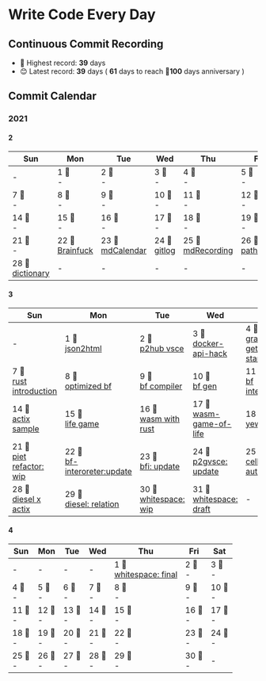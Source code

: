 # Write Code Every Day

## Continuous Commit Recording

- 🥇 Highest record: **39** days
- 😊 Latest record: **39** days ( **61** days to reach 🎉**100** days anniversary )

## Commit Calendar

### 2021

#### 2
Sun|Mon|Tue|Wed|Thu|Fri|Sat
-|-|-|-|-|-|-
-|1 🍺<br>-|2 🍺<br>-|3 🍺<br>-|4 🍺<br>-|5 🍺<br>-|6 🍺<br>-
7 🍺<br>-|8 🍺<br>-|9 🍺<br>-|10 🍺<br>-|11 🍺<br>-|12 🍺<br>-|13 🍺<br>-
14 🍺<br>-|15 🍺<br>-|16 🍺<br>-|17 🍺<br>-|18 🍺<br>-|19 🍺<br>-|20 🍺<br>-
21 🍺<br>-|22 🍺<br>[Brainfuck](./node/brainfuck)|23 🍺<br>[mdCalendar](./node/mdCalendar)|24 🍺<br>[gitlog](./node/gitlog)|25 🍺<br>[mdRecording](./node/mdRecording)|26 🍺<br>[path2hub](./node/path2hub)|27 🍺<br>[githack](./node/githack)
28 🍺<br>[dictionary](./node/dictionary)|-|-|-|-|-|-
#### 3
Sun|Mon|Tue|Wed|Thu|Fri|Sat
-|-|-|-|-|-|-
-|1 🍺<br>[json2html](./node/json2html)|2 🍺<br>[p2hub vsce](./node/path2GithubVsce)|3 🍺<br>[docker-api-hack](./node/docker-api-hack)|4 🍺<br>[graphql getting started](./node/graphql-getting-started)|5 🍺<br>[go getting starged](./go/getting-started)|6 🍺<br>[rust getting started](./rust/getting-started)
7 🍺<br>[rust introduction](./rust/introduction)|8 🍺<br>[optimized bf](./rust/optimaized-bf)|9 🍺<br>[bf compiler](./node/bf-compiler)|10 🍺<br>[bf gen](./node/bf-gen)|11 🍺<br>[bf interpreter](./node/brainfuck-interpreter)|12 🍺<br>[bf2js](./node/bf2js)|13 🍺<br>[redux-sample](./node/redux-sample)
14 🍺<br>[actix sample](./rust/actix-sample)|15 🍺<br>[life game](./rust/lifegame)|16 🍺<br>[wasm with rust](./rust/wasm)|17 🍺<br>[wasm-game-of-life](./rust/wasm-game-of-life)|18 🍺<br>[yew-app](./rust/yew-app)|19 🍺<br>[piet: wip](./rust/piet-interpreter)|20 🍺<br>[piet](./rust/piet)
21 🍺<br>[piet refactor: wip](./rust/piet-refactor)|22 🍺<br>[bf-interoreter:update](./node/brainfuck-interpreter)|23 🍺<br>[bfi: update](./node/brainfuck-interpreter)|24 🍺<br>[p2gvsce: update](./node/path2GithubVsce)|25 🍺<br>[cellular automaton](./rust/cellular-automaton)|26 🍺<br>[diesel-rs](./rust/diesel)|27 🍺<br>[diesel: r2d2](./rust/diesel)
28 🍺<br>[diesel x actix](./rust/diesel)|29 🍺<br>[diesel: relation](./rust/diesel)|30 🍺<br>[whitespace: wip](./rust/whitespace)|31 🍺<br>[whitespace: draft](./rust/whitespace)|-|-|-
#### 4
Sun|Mon|Tue|Wed|Thu|Fri|Sat
-|-|-|-|-|-|-
-|-|-|-|1 🍺<br>[whitespace: final](./rust/whitespace)|2 🍺<br>-|3 🍺<br>-
4 🍺<br>-|5 🍺<br>-|6 🍺<br>-|7 🍺<br>-|8 🍺<br>-|9 🍺<br>-|10 🍺<br>-
11 🍺<br>-|12 🍺<br>-|13 🍺<br>-|14 🍺<br>-|15 🍺<br>-|16 🍺<br>-|17 🍺<br>-
18 🍺<br>-|19 🍺<br>-|20 🍺<br>-|21 🍺<br>-|22 🍺<br>-|23 🍺<br>-|24 🍺<br>-
25 🍺<br>-|26 🍺<br>-|27 🍺<br>-|28 🍺<br>-|29 🍺<br>-|30 🍺<br>-|-
